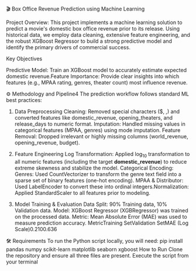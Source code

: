 🎬 Box Office Revenue Prediction using Machine Learning

Project Overview:
This project implements a machine learning solution to predict a movie's domestic box office revenue prior to its release. 
Using historical data, we employ data cleaning, extensive feature engineering, and the robust XGBoost Regressor to build a strong predictive model and identify the primary drivers of commercial success.

Key Objectives

Predictive Model: Train an XGBoost model to accurately estimate expected domestic revenue.Feature Importance: Provide clear insights into which features (e.g., MPAA rating, genres, theater count) most influence revenue.

⚙️ Methodology and Pipeline4
The prediction workflow follows standard ML best practices:
  1. Data Preprocessing
       Cleaning: Removed special characters ($, ,) and converted features like domestic_revenue, opening_theaters, and release_days to numeric format.
       Imputation: Handled missing values in categorical features (MPAA, genres) using mode imputation.
       Feature Removal: Dropped irrelevant or highly missing columns (world_revenue, opening_revenue, budget).
    
2. Feature Engineering
     Log Transformation: Applied $\log_{10}$ transformation to all numeric features (including the target $\mathbf{domestic\_revenue}$) to reduce extreme skewness and stabilize the model.
     Categorical Encoding:
        Genres: Used CountVectorizer to transform the genre text field into a sparse set of binary features (one-hot encoding).
        MPAA & Distributor: Used LabelEncoder to convert these into ordinal integers.Normalization: Applied StandardScaler to all features prior to modeling.
   
4. Model Training & Evaluation
     Data Split: $90\%$ Training data, $10\%$ Validation data.
     Model: XGBoost Regressor (XGBRegressor) was trained on the processed data.
     Metric: Mean Absolute Error (MAE) was used to measure prediction accuracy.
     MetricTraining SetValidation SetMAE (Log Scale)$0.210$$0.636$

🛠️ Requirements
To run the Python script locally, you will need:
    pip install pandas numpy scikit-learn matplotlib seaborn xgboost
How to Run
    Clone the repository and ensure all three files are present.
    Execute the script from your terminal
